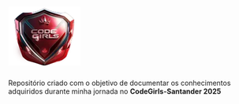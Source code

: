 # ![Santander Code Girls](./icons/santander.webp)

Repositório criado com o objetivo de documentar os conhecimentos adquiridos durante minha jornada no **CodeGirls-Santander 2025**